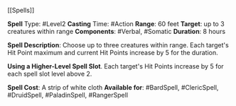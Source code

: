 [[Spells]]

**Spell** Type: #Level2
**Casting** Time: #Action
**Range**: 60 feet
**Target**: up to 3 creatures within range
**Components**: #Verbal, #Somatic
**Duration**: 8 hours

**Spell Description**: 
Choose up to three creatures within range. Each target's Hit Point maximum and current Hit Points increase by 5 for the duration. 

**Using a Higher-Level Spell Slot**. Each target's Hit
Points increase by 5 for each spell slot level above 2.

**Spell Cost**: A strip of white cloth
**Available for**: #BardSpell, #ClericSpell, #DruidSpell, #PaladinSpell, #RangerSpell